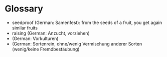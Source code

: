 # Glossary

- seedproof (German: Samenfest):
  from the seeds of a fruit, you get again similar fruits
- raising (German: Anzucht, vorziehen)
- (German: Vorkulturen)
- (German: Sortenrein, ohne/wenig Vermischung anderer Sorten (wenig/keine Fremdbestäubung)
